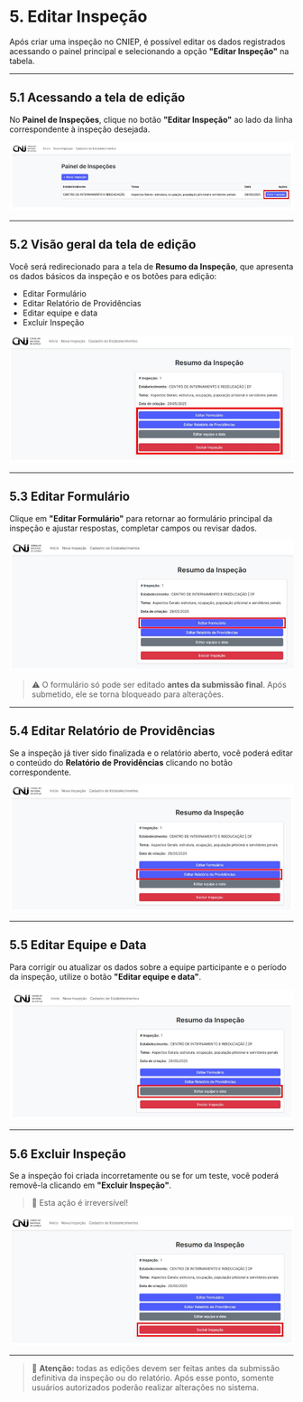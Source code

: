 # 5. Editar Inspeção

Após criar uma inspeção no CNIEP, é possível editar os dados registrados acessando o painel principal e selecionando a opção **"Editar Inspeção"** na tabela.

---

## 5.1 Acessando a tela de edição

No **Painel de Inspeções**, clique no botão **"Editar Inspeção"** ao lado da linha correspondente à inspeção desejada.

![Botão "Editar Inspeção" no painel](./assets/05-1-editar-inspecao.jpg)

---

## 5.2 Visão geral da tela de edição

Você será redirecionado para a tela de **Resumo da Inspeção**, que apresenta os dados básicos da inspeção e os botões para edição:

- Editar Formulário
- Editar Relatório de Providências
- Editar equipe e data
- Excluir Inspeção

![Opções de edição da inspeção](./assets/05-2-editar-inspecao-opcoes.jpg)

---

## 5.3 Editar Formulário

Clique em **"Editar Formulário"** para retornar ao formulário principal da inspeção e ajustar respostas, completar campos ou revisar dados.

![Botão para editar formulário](./assets/05-3-editar-formulario.jpg)

> ⚠️ O formulário só pode ser editado **antes da submissão final**. Após submetido, ele se torna bloqueado para alterações.

---

## 5.4 Editar Relatório de Providências

Se a inspeção já tiver sido finalizada e o relatório aberto, você poderá editar o conteúdo do **Relatório de Providências** clicando no botão correspondente.

![Botão para editar o relatório](./assets/05-4-editar-relatorio-providencias.jpg)

---

## 5.5 Editar Equipe e Data

Para corrigir ou atualizar os dados sobre a equipe participante e o período da inspeção, utilize o botão **"Editar equipe e data"**.

![Botão de edição de equipe e data](./assets/05-5-editar-equipe.jpg)

---

## 5.6 Excluir Inspeção

Se a inspeção foi criada incorretamente ou se for um teste, você poderá removê-la clicando em **"Excluir Inspeção"**.  
> 🛑 Esta ação é irreversível!

![Botão de exclusão da inspeção](./assets/05-6-excluir-inspecao.jpg)

---

> 🧠 **Atenção:** todas as edições devem ser feitas antes da submissão definitiva da inspeção ou do relatório. Após esse ponto, somente usuários autorizados poderão realizar alterações no sistema.
